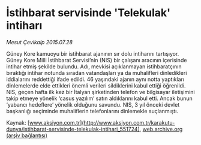 # İstihbarat servisinde 'Telekulak' intiharı

*Mesut Çevikalp 2015.07.28*

<div class="pNewsDetailMainContent" itemprop="articleBody">
 <p>
  Güney Kore kamuoyu bir istihbarat ajanının sır dolu intiharını tartışıyor. Güney Kore Milli İstihbarat Servisi’nin (NIS) bir çalışanı aracının içerisinde intihar etmiş şekilde bulundu. Adı, mevkisi açıklanmayan istihbaratçının bıraktığı intihar notunda sıradan vatandaşları ya da muhalifleri dinledikleri iddialarını reddettiği ifade edildi. 46 yaşındaki ajanın aynı notta yaptıkları dinlemelerde elde ettikleri önemli verileri sildiklerini kabul ettiği öğrenildi. NIS, geçen hafta ilk kez bir İtalyan şirketinden telefon ve bilgisayar iletişimini takip etmeye yönelik ‘casus yazılım’ satın aldıklarını kabul etti. Ancak bunun ‘yabancı hedeflere’ yönelik olduğunu savundu. NIS, 3 yıl önceki devlet başkanlığı seçiminde muhaliflerin telefonlarını dinlemekle suçlanmıştı.
 </p>
</div>


Kaynak: [www.aksiyon.com.tr](http://www.aksiyon.com.tr/karakutu-dunya/istihbarat-servisinde-telekulak-intihari_551724), [web.archive.org (arşiv bağlantısı)](http://web.archive.org/web/20150805105916/http://www.aksiyon.com.tr/karakutu-dunya/istihbarat-servisinde-telekulak-intihari_551724)

